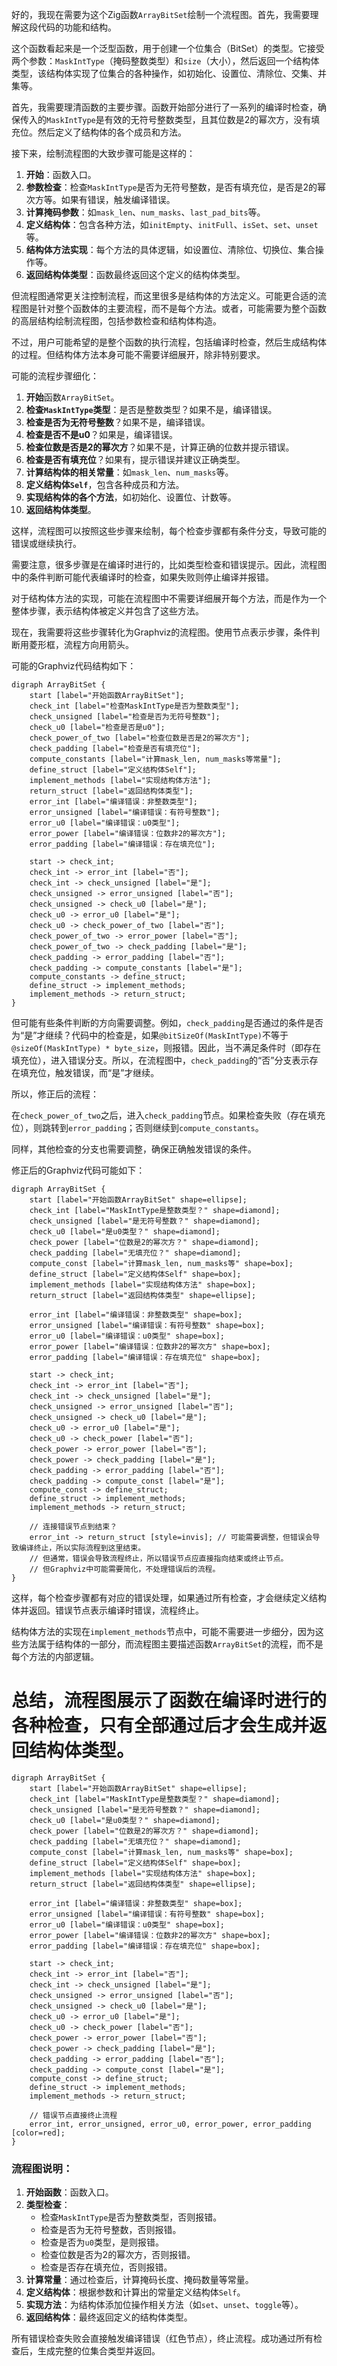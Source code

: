 好的，我现在需要为这个Zig函数`ArrayBitSet`绘制一个流程图。首先，我需要理解这段代码的功能和结构。

这个函数看起来是一个泛型函数，用于创建一个位集合（BitSet）的类型。它接受两个参数：`MaskIntType`（掩码整数类型）和`size`（大小），然后返回一个结构体类型，该结构体实现了位集合的各种操作，如初始化、设置位、清除位、交集、并集等。

首先，我需要理清函数的主要步骤。函数开始部分进行了一系列的编译时检查，确保传入的`MaskIntType`是有效的无符号整数类型，且其位数是2的幂次方，没有填充位。然后定义了结构体的各个成员和方法。

接下来，绘制流程图的大致步骤可能是这样的：

1. **开始**：函数入口。
2. **参数检查**：检查`MaskIntType`是否为无符号整数，是否有填充位，是否是2的幂次方等。如果有错误，触发编译错误。
3. **计算掩码参数**：如`mask_len`、`num_masks`、`last_pad_bits`等。
4. **定义结构体**：包含各种方法，如`initEmpty`、`initFull`、`isSet`、`set`、`unset`等。
5. **结构体方法实现**：每个方法的具体逻辑，如设置位、清除位、切换位、集合操作等。
6. **返回结构体类型**：函数最终返回这个定义的结构体类型。

但流程图通常更关注控制流程，而这里很多是结构体的方法定义。可能更合适的流程图是针对整个函数体的主要流程，而不是每个方法。或者，可能需要为整个函数的高层结构绘制流程图，包括参数检查和结构体构造。

不过，用户可能希望的是整个函数的执行流程，包括编译时检查，然后生成结构体的过程。但结构体方法本身可能不需要详细展开，除非特别要求。

可能的流程步骤细化：

1. **开始**函数`ArrayBitSet`。
2. **检查`MaskIntType`类型**：是否是整数类型？如果不是，编译错误。
3. **检查是否为无符号整数**？如果不是，编译错误。
4. **检查是否不是u0**？如果是，编译错误。
5. **检查位数是否是2的幂次方**？如果不是，计算正确的位数并提示错误。
6. **检查是否有填充位**？如果有，提示错误并建议正确类型。
7. **计算结构体的相关常量**：如`mask_len`、`num_masks`等。
8. **定义结构体`Self`**，包含各种成员和方法。
9. **实现结构体的各个方法**，如初始化、设置位、计数等。
10. **返回结构体类型**。

这样，流程图可以按照这些步骤来绘制，每个检查步骤都有条件分支，导致可能的错误或继续执行。

需要注意，很多步骤是在编译时进行的，比如类型检查和错误提示。因此，流程图中的条件判断可能代表编译时的检查，如果失败则停止编译并报错。

对于结构体方法的实现，可能在流程图中不需要详细展开每个方法，而是作为一个整体步骤，表示结构体被定义并包含了这些方法。

现在，我需要将这些步骤转化为Graphviz的流程图。使用节点表示步骤，条件判断用菱形框，流程方向用箭头。

可能的Graphviz代码结构如下：

```graphviz
digraph ArrayBitSet {
    start [label="开始函数ArrayBitSet"];
    check_int [label="检查MaskIntType是否为整数类型"];
    check_unsigned [label="检查是否为无符号整数"];
    check_u0 [label="检查是否是u0"];
    check_power_of_two [label="检查位数是否是2的幂次方"];
    check_padding [label="检查是否有填充位"];
    compute_constants [label="计算mask_len, num_masks等常量"];
    define_struct [label="定义结构体Self"];
    implement_methods [label="实现结构体方法"];
    return_struct [label="返回结构体类型"];
    error_int [label="编译错误：非整数类型"];
    error_unsigned [label="编译错误：有符号整数"];
    error_u0 [label="编译错误：u0类型"];
    error_power [label="编译错误：位数非2的幂次方"];
    error_padding [label="编译错误：存在填充位"];

    start -> check_int;
    check_int -> error_int [label="否"];
    check_int -> check_unsigned [label="是"];
    check_unsigned -> error_unsigned [label="否"];
    check_unsigned -> check_u0 [label="是"];
    check_u0 -> error_u0 [label="是"];
    check_u0 -> check_power_of_two [label="否"];
    check_power_of_two -> error_power [label="否"];
    check_power_of_two -> check_padding [label="是"];
    check_padding -> error_padding [label="否"];
    check_padding -> compute_constants [label="是"];
    compute_constants -> define_struct;
    define_struct -> implement_methods;
    implement_methods -> return_struct;
}
```

但可能有些条件判断的方向需要调整。例如，`check_padding`是否通过的条件是否为“是”才继续？代码中的检查是，如果`@bitSizeOf(MaskIntType)`不等于`@sizeOf(MaskIntType) * byte_size`，则报错。因此，当不满足条件时（即存在填充位），进入错误分支。所以，在流程图中，`check_padding`的“否”分支表示存在填充位，触发错误，而“是”才继续。

所以，修正后的流程：

在`check_power_of_two`之后，进入`check_padding`节点。如果检查失败（存在填充位），则跳转到`error_padding`；否则继续到`compute_constants`。

同样，其他检查的分支也需要调整，确保正确触发错误的条件。

修正后的Graphviz代码可能如下：

```graphviz
digraph ArrayBitSet {
    start [label="开始函数ArrayBitSet" shape=ellipse];
    check_int [label="MaskIntType是整数类型？" shape=diamond];
    check_unsigned [label="是无符号整数？" shape=diamond];
    check_u0 [label="是u0类型？" shape=diamond];
    check_power [label="位数是2的幂次方？" shape=diamond];
    check_padding [label="无填充位？" shape=diamond];
    compute_const [label="计算mask_len, num_masks等" shape=box];
    define_struct [label="定义结构体Self" shape=box];
    implement_methods [label="实现结构体方法" shape=box];
    return_struct [label="返回结构体类型" shape=ellipse];

    error_int [label="编译错误：非整数类型" shape=box];
    error_unsigned [label="编译错误：有符号整数" shape=box];
    error_u0 [label="编译错误：u0类型" shape=box];
    error_power [label="编译错误：位数非2的幂次方" shape=box];
    error_padding [label="编译错误：存在填充位" shape=box];

    start -> check_int;
    check_int -> error_int [label="否"];
    check_int -> check_unsigned [label="是"];
    check_unsigned -> error_unsigned [label="否"];
    check_unsigned -> check_u0 [label="是"];
    check_u0 -> error_u0 [label="是"];
    check_u0 -> check_power [label="否"];
    check_power -> error_power [label="否"];
    check_power -> check_padding [label="是"];
    check_padding -> error_padding [label="否"];
    check_padding -> compute_const [label="是"];
    compute_const -> define_struct;
    define_struct -> implement_methods;
    implement_methods -> return_struct;

    // 连接错误节点到结束？
    error_int -> return_struct [style=invis]; // 可能需要调整，但错误会导致编译终止，所以实际流程到这里结束。
    // 但通常，错误会导致流程终止，所以错误节点应直接指向结束或终止节点。
    // 但Graphviz中可能需要简化，不处理错误后的流程。
}
```

这样，每个检查步骤都有对应的错误处理，如果通过所有检查，才会继续定义结构体并返回。错误节点表示编译时错误，流程终止。

结构体方法的实现在`implement_methods`节点中，可能不需要进一步细分，因为这些方法属于结构体的一部分，而流程图主要描述函数`ArrayBitSet`的流程，而不是每个方法的内部逻辑。

总结，流程图展示了函数在编译时进行的各种检查，只有全部通过后才会生成并返回结构体类型。
================================================
```graphviz
digraph ArrayBitSet {
    start [label="开始函数ArrayBitSet" shape=ellipse];
    check_int [label="MaskIntType是整数类型？" shape=diamond];
    check_unsigned [label="是无符号整数？" shape=diamond];
    check_u0 [label="是u0类型？" shape=diamond];
    check_power [label="位数是2的幂次方？" shape=diamond];
    check_padding [label="无填充位？" shape=diamond];
    compute_const [label="计算mask_len, num_masks等" shape=box];
    define_struct [label="定义结构体Self" shape=box];
    implement_methods [label="实现结构体方法" shape=box];
    return_struct [label="返回结构体类型" shape=ellipse];

    error_int [label="编译错误：非整数类型" shape=box];
    error_unsigned [label="编译错误：有符号整数" shape=box];
    error_u0 [label="编译错误：u0类型" shape=box];
    error_power [label="编译错误：位数非2的幂次方" shape=box];
    error_padding [label="编译错误：存在填充位" shape=box];

    start -> check_int;
    check_int -> error_int [label="否"];
    check_int -> check_unsigned [label="是"];
    check_unsigned -> error_unsigned [label="否"];
    check_unsigned -> check_u0 [label="是"];
    check_u0 -> error_u0 [label="是"];
    check_u0 -> check_power [label="否"];
    check_power -> error_power [label="否"];
    check_power -> check_padding [label="是"];
    check_padding -> error_padding [label="否"];
    check_padding -> compute_const [label="是"];
    compute_const -> define_struct;
    define_struct -> implement_methods;
    implement_methods -> return_struct;

    // 错误节点直接终止流程
    error_int, error_unsigned, error_u0, error_power, error_padding [color=red];
}
```

### 流程图说明：
1. **开始函数**：函数入口。
2. **类型检查**：
   - 检查`MaskIntType`是否为整数类型，否则报错。
   - 检查是否为无符号整数，否则报错。
   - 检查是否为`u0`类型，是则报错。
   - 检查位数是否为2的幂次方，否则报错。
   - 检查是否存在填充位，否则报错。
3. **计算常量**：通过检查后，计算掩码长度、掩码数量等常量。
4. **定义结构体**：根据参数和计算出的常量定义结构体`Self`。
5. **实现方法**：为结构体添加位操作相关方法（如`set`、`unset`、`toggle`等）。
6. **返回结构体**：最终返回定义的结构体类型。

所有错误检查失败会直接触发编译错误（红色节点），终止流程。成功通过所有检查后，生成完整的位集合类型并返回。